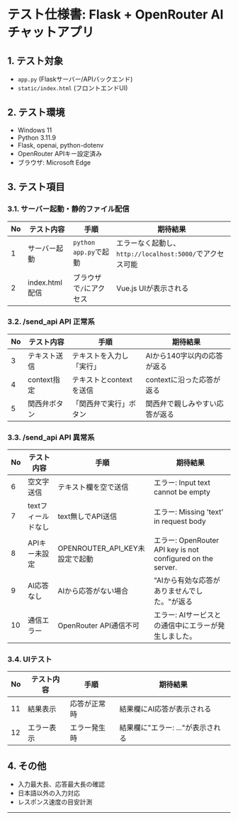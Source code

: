 # テスト仕様書: Flask + OpenRouter AI チャットアプリ

## 1. テスト対象
- `app.py` (Flaskサーバー/APIバックエンド)
- `static/index.html` (フロントエンドUI)

## 2. テスト環境
- Windows 11
- Python 3.11.9
- Flask, openai, python-dotenv
- OpenRouter APIキー設定済み
- ブラウザ: Microsoft Edge

## 3. テスト項目

### 3.1. サーバー起動・静的ファイル配信
| No | テスト内容 | 手順 | 期待結果 |
|----|------------|------|----------|
| 1  | サーバー起動 | `python app.py`で起動 | エラーなく起動し、`http://localhost:5000/`でアクセス可能 |
| 2  | index.html配信 | ブラウザで`/`にアクセス | Vue.js UIが表示される |

### 3.2. /send_api API 正常系
| No | テスト内容 | 手順 | 期待結果 |
|----|------------|------|----------|
| 3  | テキスト送信 | テキストを入力し「実行」 | AIから140字以内の応答が返る |
| 4  | context指定 | テキストとcontextを送信 | contextに沿った応答が返る |
| 5  | 関西弁ボタン | 「関西弁で実行」ボタン | 関西弁で親しみやすい応答が返る |

### 3.3. /send_api API 異常系
| No | テスト内容 | 手順 | 期待結果 |
|----|------------|------|----------|
| 6  | 空文字送信 | テキスト欄を空で送信 | エラー: Input text cannot be empty |
| 7  | textフィールドなし | text無しでAPI送信 | エラー: Missing 'text' in request body |
| 8  | APIキー未設定 | OPENROUTER_API_KEY未設定で起動 | エラー: OpenRouter API key is not configured on the server. |
| 9  | AI応答なし | AIから応答がない場合 | "AIから有効な応答がありませんでした。"が返る |
| 10 | 通信エラー | OpenRouter API通信不可 | エラー: AIサービスとの通信中にエラーが発生しました。 |

### 3.4. UIテスト
| No | テスト内容 | 手順 | 期待結果 |
|----|------------|------|----------|
| 11 | 結果表示 | 応答が正常時 | 結果欄にAI応答が表示される |
| 12 | エラー表示 | エラー発生時 | 結果欄に"エラー: ..."が表示される |

## 4. その他
- 入力最大長、応答最大長の確認
- 日本語以外の入力対応
- レスポンス速度の目安計測

---
